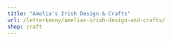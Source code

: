 ```yaml
---
title: "Amelia's Irish Design & Crafts"
url: /letterkenny/amelias-irish-design-and-crafts/
shop: craft
---
```

